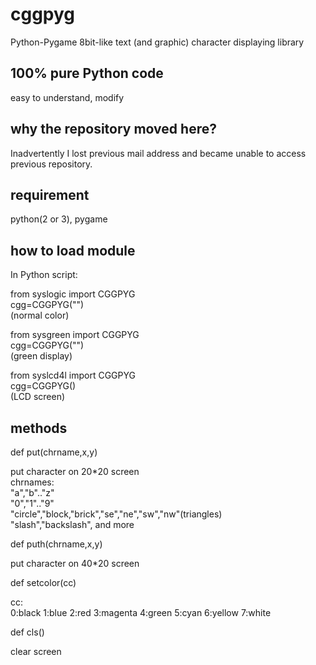 # cggpyg
Python-Pygame 8bit-like text (and graphic) character displaying library

## 100% pure Python code
easy to understand, modify

## why the repository moved here?
Inadvertently I lost previous mail address and became unable to access previous repository.

## requirement

python(2 or 3), pygame

## how to load module

In Python script:

from syslogic import CGGPYG<br />
cgg=CGGPYG("")<br />
(normal color)

from sysgreen import CGGPYG<br />
cgg=CGGPYG("")<br />
(green display)

from syslcd4l import CGGPYG<br />
cgg=CGGPYG()<br />
(LCD screen)

## methods

def put(chrname,x,y)

put character on 20*20 screen<br />
chrnames:<br />
"a","b".."z"<br />
"0","1".."9"<br />
"circle","block,"brick","se","ne","sw","nw"(triangles)<br />
"slash","backslash", and more

def puth(chrname,x,y)

put character on 40*20 screen

def setcolor(cc)

cc:<br />
0:black 1:blue 2:red 3:magenta 4:green 5:cyan 6:yellow 7:white

def cls()

clear screen
